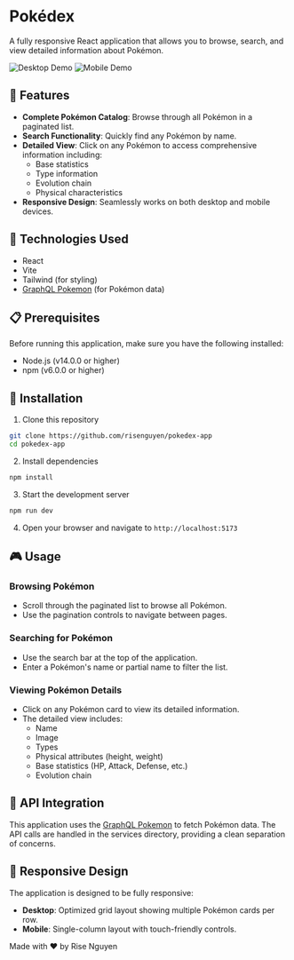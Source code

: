 # Pokédex

A fully responsive React application that allows you to browse, search, and view detailed information about Pokémon.

![Desktop Demo](./demo/mobile.gif) ![Mobile Demo](./demo/desktop.gif)

## 🌟 Features

- **Complete Pokémon Catalog**: Browse through all Pokémon in a paginated list.
- **Search Functionality**: Quickly find any Pokémon by name.
- **Detailed View**: Click on any Pokémon to access comprehensive information including:
  - Base statistics
  - Type information
  - Evolution chain
  - Physical characteristics
- **Responsive Design**: Seamlessly works on both desktop and mobile devices.

## 🚀 Technologies Used

- React
- Vite
- Tailwind (for styling)
- [GraphQL Pokemon](https://graphql-pokemon.js.org/) (for Pokémon data)

## 📋 Prerequisites

Before running this application, make sure you have the following installed:
- Node.js (v14.0.0 or higher)
- npm (v6.0.0 or higher)

## 🔧 Installation

1. Clone this repository
```bash
git clone https://github.com/risenguyen/pokedex-app
cd pokedex-app
```

2. Install dependencies
```bash
npm install
```

3. Start the development server
```bash
npm run dev
```

4. Open your browser and navigate to `http://localhost:5173`

## 🎮 Usage

### Browsing Pokémon
- Scroll through the paginated list to browse all Pokémon.
- Use the pagination controls to navigate between pages.

### Searching for Pokémon
- Use the search bar at the top of the application.
- Enter a Pokémon's name or partial name to filter the list.

### Viewing Pokémon Details
- Click on any Pokémon card to view its detailed information.
- The detailed view includes:
  - Name
  - Image
  - Types
  - Physical attributes (height, weight)
  - Base statistics (HP, Attack, Defense, etc.)
  - Evolution chain

## 🔄 API Integration

This application uses the [GraphQL Pokemon](https://graphql-pokemon.js.org/) to fetch Pokémon data. The API calls are handled in the services directory, providing a clean separation of concerns.

## 📱 Responsive Design

The application is designed to be fully responsive:
- **Desktop**: Optimized grid layout showing multiple Pokémon cards per row.
- **Mobile**: Single-column layout with touch-friendly controls.

Made with ❤️ by Rise Nguyen

